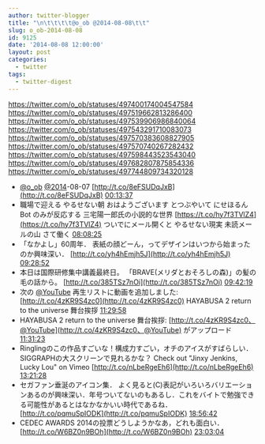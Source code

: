 ```yaml
---
author: twitter-blogger
title: "\n\t\t\t\t@o_ob @2014-08-08\t\t"
slug: o_ob-2014-08-08
id: 9125
date: '2014-08-08 12:00:00'
layout: post
categories:
  - twitter
tags:
  - twitter-digest
---
```


https://twitter.com/o_ob/statuses/497400174004547584 https://twitter.com/o_ob/statuses/497519662813286400 https://twitter.com/o_ob/statuses/497539906986840064 https://twitter.com/o_ob/statuses/497543291710083073 https://twitter.com/o_ob/statuses/497570383608827905 https://twitter.com/o_ob/statuses/497570740267282432 https://twitter.com/o_ob/statuses/497598443523543040 https://twitter.com/o_ob/statuses/497682807875854336 https://twitter.com/o_ob/statuses/497744809734320128  

*   [@o_ob](https://twitter.com/o_ob) [@2014](https://twitter.com/2014)-08-07 [http://t.co/8eFSUDqJxB](http://t.co/8eFSUDqJxB) [00:13:37](https://twitter.com/o_ob/statuses/497400174004547584)
*   職場で迎える やるせない朝 おはようございます とつぶやいて にせほるんBot のみが反応する 三宅陽一郎氏の小説的な世界 [https://t.co/hy7f3TVlZ4](https://t.co/hy7f3TVlZ4) ついでにメール開くと やるせない現実 未読メールの山 さて働く [08:08:25](https://twitter.com/o_ob/statuses/497519662813286400)
*   「なかよし」60周年． 表紙の顔どーん，ってデザインはいつから始まったのか興味深い． [http://t.co/yh4hEmjh5J](http://t.co/yh4hEmjh5J) [09:28:52](https://twitter.com/o_ob/statuses/497539906986840064)
*   本日は国際研修集中講義最終日。 「BRAVE(メリダとおそろしの森)」の髪の毛の話から。 [http://t.co/385TSz7nOi](http://t.co/385TSz7nOi) [09:42:19](https://twitter.com/o_ob/statuses/497543291710083073)
*   次の [@YouTube](https://twitter.com/YouTube) 再生リストに動画を追加しました: [http://t.co/4zKR9S4zc0](http://t.co/4zKR9S4zc0) HAYABUSA 2 return to the universe 舞台挨拶 [11:29:58](https://twitter.com/o_ob/statuses/497570383608827905)
*   HAYABUSA 2 return to the universe 舞台挨拶: [http://t.co/4zKR9S4zc0、@YouTube](http://t.co/4zKR9S4zc0、@YouTube) がアップロード [11:31:23](https://twitter.com/o_ob/statuses/497570740267282432)
*   Ringlingのこの作品すごいな！構成力すごい，オチのアイスがすばらしい．SIGGRAPHの大スクリーンで見れるかな？ Check out "Jinxy Jenkins, Lucky Lou" on Vimeo [http://t.co/nLbeRgeEh6](http://t.co/nLbeRgeEh6) [13:21:28](https://twitter.com/o_ob/statuses/497598443523543040)
*   セガファン垂涎のアイコン集． よく見ると(C)表記がいろいろバリエーションあるのが興味深い．年号ついてないのもあるし．これをバイトで勉強できる可能性があるとはなかなかいい時代であるね． [http://t.co/pqmuSpIODK](http://t.co/pqmuSpIODK) [18:56:42](https://twitter.com/o_ob/statuses/497682807875854336)
*   CEDEC AWARDS 2014の投票どうしようかなあ，どれも面白い． [http://t.co/W6BZ0n9BOh](http://t.co/W6BZ0n9BOh) [23:03:04](https://twitter.com/o_ob/statuses/497744809734320128)